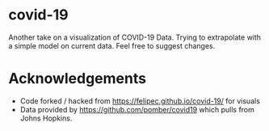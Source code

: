 # covid-19

Another take on a visualization of COVID-19 Data. Trying to extrapolate with a simple model on current data. Feel free to suggest changes.

# Acknowledgements

* Code forked / hacked from https://felipec.github.io/covid-19/ for visuals
* Data provided by https://github.com/pomber/covid19 which pulls from Johns Hopkins.
